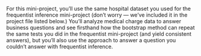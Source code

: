 For this mini-project, you’ll use the same hospital dataset you used for the frequentist inference mini-project (don’t worry — we’ve included it in the project file listed below.) You’ll analyze medical charge data to answer business questions and see firsthand how the bootstrap method can repeat the same tests you did in the frequentist mini-project (and yield consistent answers), but you’ll also use the approach to answer a question you couldn’t answer with frequentist inference.

